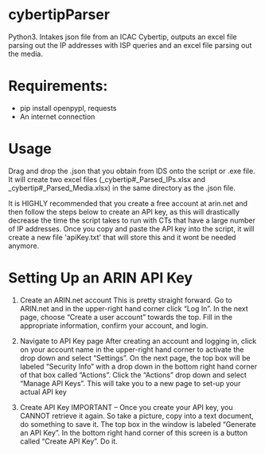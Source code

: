 # cybertipParser
Python3. Intakes json file from an ICAC Cybertip, outputs an excel file parsing out the IP addresses with ISP queries and an excel file parsing out the media.

# Requirements:
- pip install openpypl, requests
- An internet connection

# Usage
Drag and drop the .json that you obtain from IDS onto the script or .exe file. It will create two excel files (_cybertip#_Parsed_IPs.xlsx and _cybertip#_Parsed_Media.xlsx) in the same directory as the .json file.

It is HIGHLY recommended that you create a free account at arin.net and then follow the steps below to create an API key, as this will drastically decrease the time the script takes to run with CTs that have a large number of IP addresses. Once you copy and paste the API key into the script, it will create a new file 'apiKey.txt' that will store this and it wont be needed anymore.

# Setting Up an ARIN API Key
1. Create an ARIN.net account
This is pretty straight forward. Go to ARIN.net and in the upper-right hand corner click “Log In”. In the next page, choose “Create a user account” towards the top. Fill in the appropriate information, confirm your account, and login.

2. Navigate to API Key page
After creating an account and logging in, click on your account name in the upper-right hand corner to activate the drop down and select “Settings”. 
On the next page, the top box will be labeled “Security Info” with a drop down in the bottom right hand corner of that box called “Actions”. Click the “Actions” drop down and select “Manage API Keys”. This will take you to a new page to set-up your actual API key

3. Create API Key
IMPORTANT – Once you create your API key, you CANNOT retrieve it again. So take a picture, copy into a text document, do something to save it.
The top box in the window is labeled “Generate an API Key”. In the bottom right hand corner of this screen is a button called “Create API Key”. Do it.
